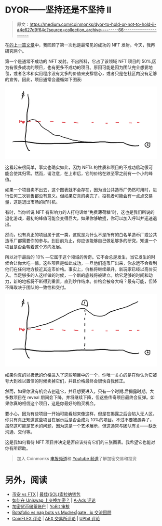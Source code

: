 # DYOR——坚持还是不坚持 II

> 原文：<https://medium.com/coinmonks/dyor-to-hold-or-not-to-hold-ii-a4e627d9f64c?source=collection_archive---------66----------------------->

在[的上一篇文章](/coinmonks/dyor-to-hold-or-not-to-hold-i-227a985964fb)中，我回顾了第一次也是最常见的成功的 NFT 发射。今天，我再研究两个。

第一个是通常不成功的 NFT 发射。不出所料，它占了该领域 NFT 项目的 50%,因为有很多成功的项目，也有更多不成功的项目。原因可能是因为团队完全想要地毯，或者艺术和实用程序没有太多的价值来支撑信心，或者只是在社区内没有足够的宣传。因此，项目通常会遵循如下图表:

![](img/b5099984cea45d6dfebdebb353602a53.png)

这看起来很简单，事实也确实如此，因为 NFTs 的性质和项目的不成功启动很可能会使其归零。然而，请注意，在上市后，它的价格在跌至零之前有一个小的峰值。

如果一个项目卖不出去，这个图表就不会存在，因为当公共造币厂仍然可用时，进行任何二次销售都没有意义。但如果它真的卖完了，投机者可能会有一点点交易量，这是退出市场的好时机。

有时，当你听说 NFT 有影响力的人打电话给“免费薄荷糖”时，这也是我们所说的退化游戏，最初的峰值可能会变得巨大。如果你够敏捷，你可以加入呼叫并迅速退出。

然而，也有真正的项目属于这一类，这就是为什么不是所有的白名单造币厂或公共造币厂都需要你的参与。到目前为止，你应该能够自己做足够多的研究，知道一个项目是否会朝着这个方向发展。

所以对于最后的 10% —它属于这个领域的传奇。它不会总是发生，当它发生的时候会让你大吃一惊。这些项目是如此成功，一旦他们造币厂出来，你永远不会看到他们在任何地方接近其造币价格。事实上，价格将继续飙升，新玩家已经以高价买入。当足够多的人这样做的时候，一个新的底线将被建立。给它足够的时间和动力，新的地板将不断得到重置，直到炒作结束。价格会被夸大吗？最有可能，但降不降取决于团队的一致性和交付。

![](img/11aaeb5800ad5efa31a6dec25b9ac6ca.png)

如果你真的以极低的价格进入了这些项目中的一个，你唯一关心的是在你认为它被夸大到难以置信的时候卖掉它们，并且价格最终会很快自我修正。

然而，如果你没有机会去创造它，并且想要进入，只有一个时期:后揭露时期。大多数项目在 reveal 期间会下降，并将继续下降，但这些传奇项目最终会反弹。如果你真的相信这个项目，这是你最好的购买机会。

要小心，因为有些项目一开始可能看起来像这样，但是在揭露之后会陷入无人区。你只有真正知道这些项目在展示后是否会成为 10%的项目。不过不要被愚弄了，虽然这可能是艺术的问题，因为这是一个艺术展示，但这通常与团队有关——缺乏沟通、交付等。

这是我如何看待 NFT 项目并决定是否应该持有它们的三张图表。我希望它也能对你有所帮助。

> 加入 Coinmonks [电报频道](https://t.me/coincodecap)和 [Youtube 频道](https://www.youtube.com/c/coinmonks/videos)了解加密交易和投资

# 另外，阅读

*   [币安 vs FTX](https://coincodecap.com/binance-vs-ftx) | [最佳(SOL)索拉纳钱包](https://coincodecap.com/solana-wallets)
*   [如何在 Uniswap 上交换加密？](https://coincodecap.com/swap-crypto-on-uniswap) | [A-Ads 评论](https://coincodecap.com/a-ads-review)
*   [加密货币储蓄账户](/coinmonks/cryptocurrency-savings-accounts-be3bc0feffbf) | [YoBit 审核](/coinmonks/yobit-review-175464162c62)
*   [Botsfolio vs nap bots vs Mudrex](/coinmonks/botsfolio-vs-napbots-vs-mudrex-c81344970c02)|[gate . io 交流回顾](/coinmonks/gate-io-exchange-review-61bf87b7078f)
*   [CoinFLEX 评论](https://coincodecap.com/coinflex-review) | [AEX 交易所评论](https://coincodecap.com/aex-exchange-review) | [UPbit 评论](https://coincodecap.com/upbit-review)